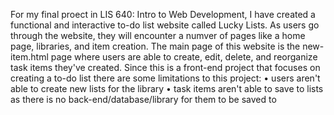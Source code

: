 For my final proect in LIS 640: Intro to Web Development, I have created a functional and interactive to-do list website called Lucky Lists. 
As users go through the website, they will encounter a numver of pages like a home page, libraries, and item creation.
The main page of this website is the new-item.html page where users are able to create, edit, delete, and reorganize task items they've created.
Since this is a front-end project that focuses on creating a to-do list there are some limitations to this project: 
  • users aren't able to create new lists for the library 
  • task items aren't able to save to lists as there is no back-end/database/library for them to be saved to
